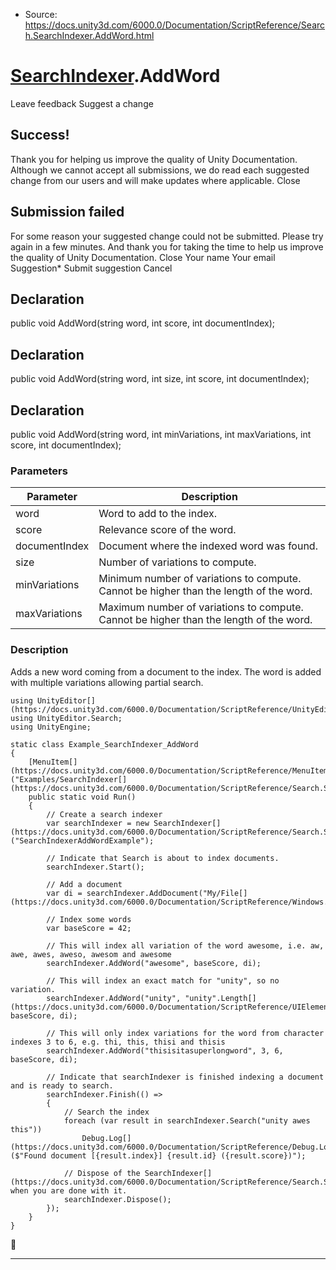 * Source: https://docs.unity3d.com/6000.0/Documentation/ScriptReference/Search.SearchIndexer.AddWord.html

#  [SearchIndexer](https://docs.unity3d.com/6000.0/Documentation/ScriptReference/Search.SearchIndexer.html).AddWord
Leave feedback
Suggest a change
## Success!
Thank you for helping us improve the quality of Unity Documentation. Although we cannot accept all submissions, we do read each suggested change from our users and will make updates where applicable.
Close
## Submission failed
For some reason your suggested change could not be submitted. Please <a>try again</a> in a few minutes. And thank you for taking the time to help us improve the quality of Unity Documentation.
Close
Your name Your email Suggestion* Submit suggestion
Cancel
## Declaration
public void AddWord(string word, int score, int documentIndex); 
## Declaration
public void AddWord(string word, int size, int score, int documentIndex); 
## Declaration
public void AddWord(string word, int minVariations, int maxVariations, int score, int documentIndex); 
### Parameters
Parameter | Description  
---|---  
word | Word to add to the index.  
score | Relevance score of the word.  
documentIndex | Document where the indexed word was found.  
size | Number of variations to compute.  
minVariations | Minimum number of variations to compute. Cannot be higher than the length of the word.  
maxVariations | Maximum number of variations to compute. Cannot be higher than the length of the word.  
### Description
Adds a new word coming from a document to the index. The word is added with multiple variations allowing partial search.
```
using UnityEditor[](https://docs.unity3d.com/6000.0/Documentation/ScriptReference/UnityEditor.html);
using UnityEditor.Search;
using UnityEngine;

static class Example_SearchIndexer_AddWord
{
    [MenuItem[](https://docs.unity3d.com/6000.0/Documentation/ScriptReference/MenuItem.html)("Examples/SearchIndexer[](https://docs.unity3d.com/6000.0/Documentation/ScriptReference/Search.SearchIndexer.html)/AddWord")]
    public static void Run()
    {
        // Create a search indexer
        var searchIndexer = new SearchIndexer[](https://docs.unity3d.com/6000.0/Documentation/ScriptReference/Search.SearchIndexer.html)("SearchIndexerAddWordExample");

        // Indicate that Search is about to index documents.
        searchIndexer.Start();

        // Add a document
        var di = searchIndexer.AddDocument("My/File[](https://docs.unity3d.com/6000.0/Documentation/ScriptReference/Windows.File.html)/Path");

        // Index some words
        var baseScore = 42;

        // This will index all variation of the word awesome, i.e. aw, awe, awes, aweso, awesom and awesome
        searchIndexer.AddWord("awesome", baseScore, di);

        // This will index an exact match for "unity", so no variation.
        searchIndexer.AddWord("unity", "unity".Length[](https://docs.unity3d.com/6000.0/Documentation/ScriptReference/UIElements.Length.html), baseScore, di);

        // This will only index variations for the word from character indexes 3 to 6, e.g. thi, this, thisi and thisis
        searchIndexer.AddWord("thisisitasuperlongword", 3, 6, baseScore, di);

        // Indicate that searchIndexer is finished indexing a document and is ready to search.
        searchIndexer.Finish(() =>
        {
            // Search the index
            foreach (var result in searchIndexer.Search("unity awes this"))
                Debug.Log[](https://docs.unity3d.com/6000.0/Documentation/ScriptReference/Debug.Log.html)($"Found document [{result.index}] {result.id} ({result.score})");

            // Dispose of the SearchIndexer[](https://docs.unity3d.com/6000.0/Documentation/ScriptReference/Search.SearchIndexer.html) when you are done with it.
            searchIndexer.Dispose();
        });
    }
}

```

* * *
